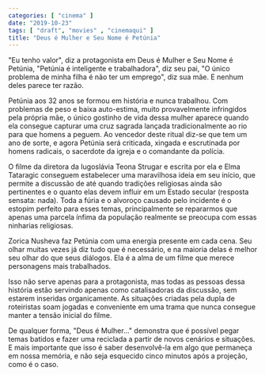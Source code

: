 ```yaml
---
categories: [ "cinema" ]
date: "2019-10-23"
tags: [ "draft", "movies" , "cinemaqui" ]
title: "Deus é Mulher e Seu Nome é Petúnia"
---
```

"Eu tenho valor", diz a protagonista em Deus é Mulher e Seu Nome
é Petúnia, "Petúnia é inteligente e trabalhadora", diz seu pai,
"O único problema de minha filha é não ter um emprego", diz sua
mãe. E nenhum deles parece ter razão.

Petúnia aos 32 anos se formou em história e nunca trabalhou. Com
problemas de peso e baixa auto-estima, muito provavelmente infringidos
pela própria mãe, o único gostinho de vida dessa mulher aparece quando
ela consegue capturar uma cruz sagrada lançada tradicionalmente ao rio
para que homens a peguem. Ao vencedor deste ritual diz-se que tem um
ano de sorte, e agora Petúnia será criticada, xingada e escrutinada
por homens radicais, o sacerdote da igreja e o comandante da polícia.

O filme da diretora da Iugoslávia Teona Strugar e escrita por ela e Elma
Tataragic conseguem estabelecer uma maravilhosa ideia em seu início,
que permite a discussão de até quando tradições religiosas ainda
são pertinentes e o quanto elas devem influir em um Estado secular
(resposta sensata: nada). Toda a fúria e o alvoroço causado pelo
incidente é o estopim perfeito para esses temas, principalmente se
repararmos que apenas uma parcela ínfima da população realmente se
preocupa com essas ninharias religiosas.

Zorica Nusheva faz Petúnia com uma energia presente em cada cena. Seu
olhar muitas vezes já diz tudo que é necessário, e na maioria delas
é melhor seu olhar do que seus diálogos. Ela é a alma de um filme
que merece personagens mais trabalhados.

Isso não serve apenas para a protagonista, mas todas as pessoas dessa
história estão servindo apenas como catalisadoras da discussão, sem
estarem inseridas organicamente. As situações criadas pela dupla de
roteiristas soam jogadas e conveniente em uma trama que nunca consegue
manter a tensão inicial do filme.

De qualquer forma, "Deus é Mulher..." demonstra que é possível
pegar temas batidos e fazer uma reciclada a partir de novos cenários e
situações. E mais importante que isso é saber desenvolvê-la em algo
que permaneça em nossa memória, e não seja esquecido cinco minutos
após a projeção, como é o caso.
